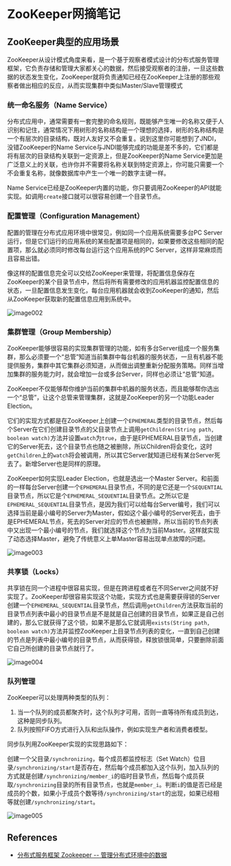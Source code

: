 # ZooKeeper网摘笔记

## ZooKeeper典型的应用场景
ZooKeeper从设计模式角度来看，是一个基于观察者模式设计的分布式服务管理框架，它负责存储和管理大家都关心的数据，然后接受观察者的注册，一旦这些数据的状态发生变化，ZooKeeper就将负责通知已经在ZooKeeper上注册的那些观察者做出相应的反应，从而实现集群中类似Master/Slave管理模式

### 统一命名服务（Name Service）
分布式应用中，通常需要有一套完整的命名规则，既能够产生唯一的名称又便于人识别和记住，通常情况下用树形的名称结构是一个理想的选择，树形的名称结构是一个有层次的目录结构，既对人友好又不会重复。说到这里你可能想到了JNDI，没错ZooKeeper的Name Service与JNDI能够完成的功能是差不多的，它们都是将有层次的目录结构关联到一定资源上，但是ZooKeeper的Name Service更加是广泛意义上的关联，也许你并不需要将名称关联到特定资源上，你可能只需要一个不会重复名称，就像数据库中产生一个唯一的数字主键一样。

Name Service已经是ZooKeeper内置的功能，你只要调用ZooKeeper的API就能实现。如调用`create`接口就可以很容易创建一个目录节点。

### 配置管理（Configuration Management）
配置的管理在分布式应用环境中很常见，例如同一个应用系统需要多台PC Server运行，但是它们运行的应用系统的某些配置项是相同的，如果要修改这些相同的配置项，那么就必须同时修改每台运行这个应用系统的PC Server，这样非常麻烦而且容易出错。

像这样的配置信息完全可以交给ZooKeeper来管理，将配置信息保存在ZooKeeper的某个目录节点中，然后将所有需要修改的应用机器监控配置信息的状态，一旦配置信息发生变化，每台应用机器就会收到ZooKeeper的通知，然后从ZooKeeper获取新的配置信息应用到系统中。

![image002](https://www.ibm.com/developerworks/cn/opensource/os-cn-zookeeper/image002.gif)

### 集群管理（Group Membership）
ZooKeeper能够很容易的实现集群管理的功能，如有多台Server组成一个服务集群，那么必须要一个“总管”知道当前集群中每台机器的服务状态，一旦有机器不能提供服务，集群中其它集群必须知道，从而做出调整重新分配服务策略。同样当增加集群的服务能力时，就会增加一台或多台Server，同样也必须让“总管”知道。

ZooKeeper不仅能够帮你维护当前的集群中机器的服务状态，而且能够帮你选出一个“总管”，让这个总管来管理集群，这就是ZooKeeper的另一个功能Leader Election。

它们的实现方式都是在ZooKeeper上创建一个`EPHEMERAL`类型的目录节点，然后每个Server在它们创建目录节点的父目录节点上调用`getChildren(String path, boolean watch)`方法并设置`watch`为`true`，由于是EPHEMERAL目录节点，当创建它的Server死去，这个目录节点也随之被删除，所以Children将会变化，这时`getChildren`上的`watch`将会被调用，所以其它Server就知道已经有某台Server死去了。新增Server也是同样的原理。

ZooKeeper如何实现Leader Election，也就是选出一个Master Server。和前面的一样每台Server创建一个`EPHEMERAL`目录节点，不同的是它还是一个`SEQUENTIAL`目录节点，所以它是个`EPHEMERAL_SEQUENTIAL`目录节点。之所以它是`EPHEMERAL_SEQUENTIAL`目录节点，是因为我们可以给每台Server编号，我们可以选择当前是最小编号的Server为Master，假如这个最小编号的Server死去，由于是EPHEMERAL节点，死去的Server对应的节点也被删除，所以当前的节点列表中又出现一个最小编号的节点，我们就选择这个节点为当前Master。这样就实现了动态选择Master，避免了传统意义上单Master容易出现单点故障的问题。

![image003](https://www.ibm.com/developerworks/cn/opensource/os-cn-zookeeper/image003.gif)

### 共享锁（Locks）
共享锁在同一个进程中很容易实现，但是在跨进程或者在不同Server之间就不好实现了。ZooKeeper却很容易实现这个功能，实现方式也是需要获得锁的Server创建一个`EPHEMERAL_SEQUENTIAL`目录节点，然后调用`getChildren`方法获取当前的目录节点列表中最小的目录节点是不是就是自己创建的目录节点，如果正是自己创建的，那么它就获得了这个锁，如果不是那么它就调用`exists(String path, boolean watch)`方法并监控ZooKeeper上目录节点列表的变化，一直到自己创建的节点是列表中最小编号的目录节点，从而获得锁，释放锁很简单，只要删除前面它自己所创建的目录节点就行了。

![image004](https://www.ibm.com/developerworks/cn/opensource/os-cn-zookeeper/image004.gif)

### 队列管理
ZooKeeper可以处理两种类型的队列：
1. 当一个队列的成员都聚齐时，这个队列才可用，否则一直等待所有成员到达，这种是同步队列。
1. 队列按照FIFO方式进行入队和出队操作，例如实现生产者和消费者模型。

同步队列用ZooKeeper实现的实现思路如下：

创建一个父目录`/synchronizing`，每个成员都监控标志（Set Watch）位目录`/synchronizing/start`是否存在，然后每个成员都加入这个队列，加入队列的方式就是创建`/synchronizing/member_i`的临时目录节点，然后每个成员获取`/synchronizing`目录的所有目录节点，也就是`member_i`。判断`i`的值是否已经是成员的个数，如果小于成员个数等待`/synchronizing/start`的出现，如果已经相等就创建`/synchronizing/start`。

![image005](https://www.ibm.com/developerworks/cn/opensource/os-cn-zookeeper/image005.gif)

## References
- [分布式服务框架 Zookeeper -- 管理分布式环境中的数据](https://www.ibm.com/developerworks/cn/opensource/os-cn-zookeeper/)
